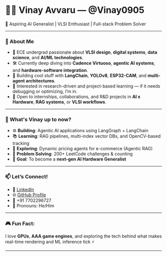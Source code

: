 # 👨‍💻 Vinay Avvaru — @Vinay0905

🚀 Aspiring AI Generalist | VLSI Enthusiast | Full-stack Problem Solver

---

### 🧠 About Me
- 📍 ECE undergrad passionate about **VLSI design**, **digital systems**, **data science**, and **AI/ML technologies**.
- 🛠️ Currently deep diving into **Cadence Virtuoso**, **agentic AI systems**, and **hardware-software integration**.
- 🤖 Building cool stuff with **LangChain**, **YOLOv8**, **ESP32-CAM**, and **multi-agent architectures**.
- 🧪 Interested in research-driven and project-based learning — if it needs debugging or optimizing, I’m in.
- 🤝 Open to internships, collaborations, and R&D projects in **AI x Hardware**, **RAG systems**, or **VLSI workflows**.

---

### 🔄 What's Vinay up to now?
- ⚙️ **Building**: Agentic AI applications using LangGraph + LangChain
- 📚 **Learning**: RAG pipelines, multi-index vector DBs, and OpenCV-based tracking
- 🎯 **Exploring**: Dynamic pricing agents for e-commerce (Agentic RAG)
- 🧩 **Problem Solving**: 200+ LeetCode challenges & counting
- 🎯 **Goal**: To become a **next-gen AI Hardware Generalist**

---

### 📫 Let’s Connect!
- 💼 [LinkedIn](https://www.linkedin.com/in/naga-vinay-0905nva1915)
- 🌐 [GitHub Profile](https://github.com/Vinay0905)
- 📱 +91 7702296727
- 🧔 Pronouns: He/Him

---

### 🎮 Fun Fact:
I love **GPUs**, **AAA game engines**, and exploring the tech behind what makes real-time rendering and ML inference tick ⚡

---
